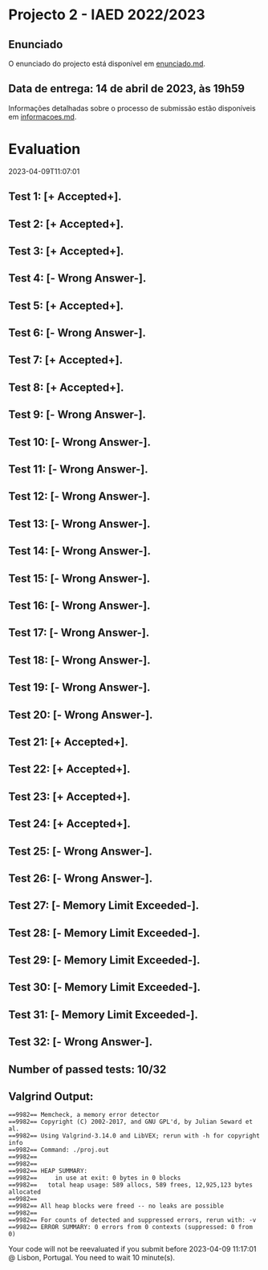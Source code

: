 # Projecto 2 - IAED 2022/2023

## Enunciado

O enunciado do projecto está disponível em [enunciado.md](enunciado.md). 

## Data de entrega: 14 de abril de 2023, às 19h59

Informações detalhadas sobre o processo de submissão estão disponíveis em [informacoes.md](informacoes.md).



# Evaluation

2023-04-09T11:07:01

## Test 1: [+ Accepted+].
## Test 2: [+ Accepted+].
## Test 3: [+ Accepted+].
## Test 4: [- Wrong Answer-].


## Test 5: [+ Accepted+].
## Test 6: [- Wrong Answer-].


## Test 7: [+ Accepted+].
## Test 8: [+ Accepted+].
## Test 9: [- Wrong Answer-].


## Test 10: [- Wrong Answer-].


## Test 11: [- Wrong Answer-].


## Test 12: [- Wrong Answer-].


## Test 13: [- Wrong Answer-].


## Test 14: [- Wrong Answer-].


## Test 15: [- Wrong Answer-].


## Test 16: [- Wrong Answer-].


## Test 17: [- Wrong Answer-].


## Test 18: [- Wrong Answer-].


## Test 19: [- Wrong Answer-].


## Test 20: [- Wrong Answer-].


## Test 21: [+ Accepted+].
## Test 22: [+ Accepted+].
## Test 23: [+ Accepted+].
## Test 24: [+ Accepted+].
## Test 25: [- Wrong Answer-].


## Test 26: [- Wrong Answer-].


## Test 27: [- Memory Limit Exceeded-].

## Test 28: [- Memory Limit Exceeded-].

## Test 29: [- Memory Limit Exceeded-].

## Test 30: [- Memory Limit Exceeded-].

## Test 31: [- Memory Limit Exceeded-].

## Test 32: [- Wrong Answer-].




## Number of passed tests: 10/32


## Valgrind Output:


```
==9982== Memcheck, a memory error detector
==9982== Copyright (C) 2002-2017, and GNU GPL'd, by Julian Seward et al.
==9982== Using Valgrind-3.14.0 and LibVEX; rerun with -h for copyright info
==9982== Command: ./proj.out
==9982== 
==9982== 
==9982== HEAP SUMMARY:
==9982==     in use at exit: 0 bytes in 0 blocks
==9982==   total heap usage: 589 allocs, 589 frees, 12,925,123 bytes allocated
==9982== 
==9982== All heap blocks were freed -- no leaks are possible
==9982== 
==9982== For counts of detected and suppressed errors, rerun with: -v
==9982== ERROR SUMMARY: 0 errors from 0 contexts (suppressed: 0 from 0)

```


Your code will not be reevaluated if you submit before 2023-04-09 11:17:01 @ Lisbon, Portugal. You need to wait 10 minute(s).

